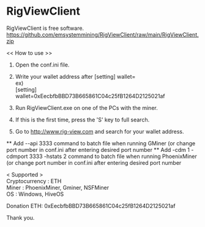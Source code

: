 # RigViewClient
RigViewClient is free software.
https://github.com/emsystemmining/RigViewClient/raw/main/RigViewClient.zip

<< How to use >>

1. Open the conf.ini file.
2. Write your wallet address after [setting] wallet=   
ex)   
[setting]   
wallet=0xEecbfbBBD73B665861C04c25fB1264D2125021af   

3. Run RigViewClient.exe on one of the PCs with the miner.
4. If this is the first time, press the 'S' key to full search.
5. Go to http://www.rig-view.com and search for your wallet address.

** Add --api 3333 command to batch file when running GMiner (or change port number in conf.ini after entering desired port number
** Add -cdm 1 -cdmport 3333 -hstats 2 command to batch file when running PhoenixMiner (or change port number in conf.ini after entering desired port number

< Supported >   
  Cryptocurrency : ETH   
  Miner : PhoenixMiner, Gminer, NSFMiner   
  OS : Windows, HiveOS

Donation ETH: 0xEecbfbBBD73B665861C04c25fB1264D2125021af

Thank you.

